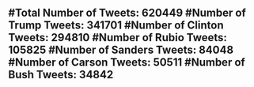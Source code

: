 #Total Number of Tweets: 620449 
#Number of Trump Tweets: 341701
#Number of Clinton Tweets: 294810
#Number of Rubio Tweets: 105825
#Number of Sanders Tweets: 84048
#Number of Carson Tweets: 50511
#Number of Bush Tweets: 34842
---
